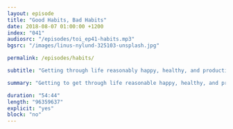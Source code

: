 ```yaml
---
layout: episode
title: "Good Habits, Bad Habits"
date: 2018-08-07 01:00:00 +1200
index: "041"
audiosrc: "/episodes/toi_ep41-habits.mp3"
bgsrc: "/images/linus-nylund-325103-unsplash.jpg"

permalink: /episodes/habits/

subtitle: "Getting through life reasonably happy, healthy, and productive is all a part of being a Real Human Adult. Today Serena and Sophia talk about habits: the good, the bad, the ugly. We talk about how we get over procrastination, how we make time to do the things we love, how our routines have evolved, and how we face-off with the ennui of life."

summary: "Getting to get through life reasonable happy, healthy, and productive is all a part of being a Real Human Adult. Today Serena and Sophia talk about habits: the good, the bad, the ugly. We talk about how we get over procrastination, how we make time to do the things we love, how our routines have evolved, and how we face-off with the ennui of life."

duration: "54:44"
length: "96359637"
explicit: "yes"
block: "no" 
---
```

